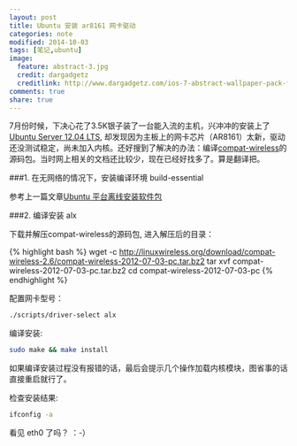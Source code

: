 ```yaml
---
layout: post
title: Ubuntu 安装 ar8161 网卡驱动
categories: note
modified: 2014-10-03
tags: [笔记,ubuntu]
image:
  feature: abstract-3.jpg
  credit: dargadgetz
  creditlink: http://www.dargadgetz.com/ios-7-abstract-wallpaper-pack-for-iphone-5-and-ipod-touch-retina/
comments: true
share: true
---
```


7月份时候，下决心花了3.5K银子装了一台能入流的主机，兴冲冲的安装上了[Ubuntu Server 12.04 LTS], 却发现因为主板上的网卡芯片（AR8161）太新，驱动还没测试稳定，尚未加入内核。还好搜到了解决的办法：编译[compat-wireless]的源码包。当时网上相关的文档还比较少，现在已经好找多了。算是翻译把。

###1. 在无网络的情况下，安装编译环境 build-essential   

参考上一篇文章[Ubuntu 平台离线安装软件包]

###2. 编译安装 alx

下载并解压compat-wireless的源码包, 进入解压后的目录：

{% highlight bash %}
wget -c http://linuxwireless.org/download/compat-wireless-2.6/compat-wireless-2012-07-03-pc.tar.bz2
tar xvf compat-wireless-2012-07-03-pc.tar.bz2
cd compat-wireless-2012-07-03-pc
{% endhighlight %}

配置网卡型号：

~~~ bash
./scripts/driver-select alx
~~~

编译安装:

~~~ bash
sudo make && make install
~~~

如果编译安装过程没有报错的话，最后会提示几个操作加载内核模块，图省事的话直接重启就行了。

检查安装结果:

~~~ bash
ifconfig -a
~~~

看见 eth0 了吗？ ：-）

[Ubuntu Server 12.04 LTS]:http://www.ubuntu.com/download/server
[compat-wireless]:http://linuxwireless.org/download/compat-wireless-2.6
[Ubuntu 平台离线安装软件包]:/blog/note/Ubuntu-offline-install-package


